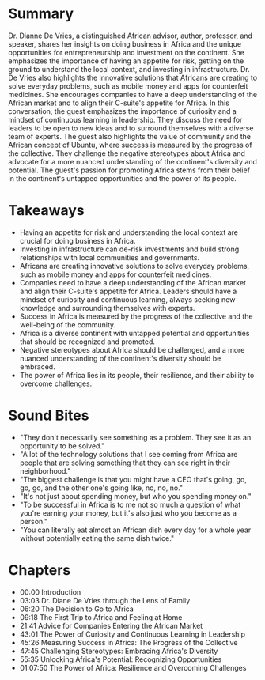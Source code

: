 # Summary
Dr. Dianne De Vries, a distinguished African advisor, author, professor, and speaker, shares her insights on doing business in Africa and the unique opportunities for entrepreneurship and investment on the continent. She emphasizes the importance of having an appetite for risk, getting on the ground to understand the local context, and investing in infrastructure. Dr. De Vries also highlights the innovative solutions that Africans are creating to solve everyday problems, such as mobile money and apps for counterfeit medicines. She encourages companies to have a deep understanding of the African market and to align their C-suite's appetite for Africa. In this conversation, the guest emphasizes the importance of curiosity and a mindset of continuous learning in leadership. They discuss the need for leaders to be open to new ideas and to surround themselves with a diverse team of experts. The guest also highlights the value of community and the African concept of Ubuntu, where success is measured by the progress of the collective. They challenge the negative stereotypes about Africa and advocate for a more nuanced understanding of the continent's diversity and potential. The guest's passion for promoting Africa stems from their belief in the continent's untapped opportunities and the power of its people.


# Takeaways
- Having an appetite for risk and understanding the local context are crucial for doing business in Africa.
- Investing in infrastructure can de-risk investments and build strong relationships with local communities and governments.
- Africans are creating innovative solutions to solve everyday problems, such as mobile money and apps for counterfeit medicines.
- Companies need to have a deep understanding of the African market and align their C-suite's appetite for Africa. Leaders should have a mindset of curiosity and continuous learning, always seeking new knowledge and surrounding themselves with experts.
- Success in Africa is measured by the progress of the collective and the well-being of the community.
- Africa is a diverse continent with untapped potential and opportunities that should be recognized and promoted.
- Negative stereotypes about Africa should be challenged, and a more nuanced understanding of the continent's diversity should be embraced.
- The power of Africa lies in its people, their resilience, and their ability to overcome challenges.


# Sound Bites
- "They don't necessarily see something as a problem. They see it as an opportunity to be solved."
- "A lot of the technology solutions that I see coming from Africa are people that are solving something that they can see right in their neighborhood."
- "The biggest challenge is that you might have a CEO that's going, go, go, go, and the other one's going like, no, no, no."
- "It's not just about spending money, but who you spending money on."
- "To be successful in Africa is to me not so much a question of what you're earning your money, but it's also just who you become as a person."
- "You can literally eat almost an African dish every day for a whole year without potentially eating the same dish twice."


# Chapters
- 00:00 Introduction
- 03:03 Dr. Diane De Vries through the Lens of Family
- 06:20 The Decision to Go to Africa
- 09:18 The First Trip to Africa and Feeling at Home
- 21:41 Advice for Companies Entering the African Market
- 43:01 The Power of Curiosity and Continuous Learning in Leadership
- 45:26 Measuring Success in Africa: The Progress of the Collective
- 47:45 Challenging Stereotypes: Embracing Africa's Diversity
- 55:35 Unlocking Africa's Potential: Recognizing Opportunities
- 01:07:50 The Power of Africa: Resilience and Overcoming Challenges